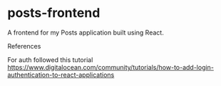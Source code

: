 # posts-frontend

A frontend for my Posts application built using React.

References

For auth followed this tutorial
https://www.digitalocean.com/community/tutorials/how-to-add-login-authentication-to-react-applications
